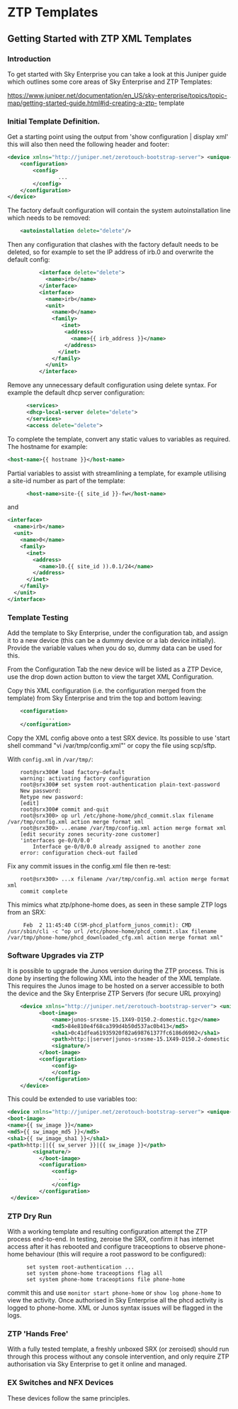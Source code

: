 # ZTP Templates

## Getting Started with ZTP XML Templates

### Introduction

To get started with Sky Enterprise you can take a look at this Juniper guide which outlines some core areas of Sky Enterprise and ZTP Templates:

https://www.juniper.net/documentation/en_US/sky-enterprise/topics/topic-map/getting-started-guide.html#id-creating-a-ztp-
template

### Initial Template Definition.

Get a starting point using the output from 'show configuration | display xml' this will also then need the following header and footer:

``` xml
<device xmlns="http://juniper.net/zerotouch-bootstrap-server"> <unique-id>{{ serial }}</unique-id>
    <configuration>
        <config> 
                ...
        </config>
    </configuration>
</device>
```

The factory default configuration will contain the system autoinstallation line which needs to be removed:

``` xml
    <autoinstallation delete="delete"/>
```

Then any configuration that clashes with the factory default needs to be deleted, so for example to set the IP address of irb.0 and overwrite the default config:

``` xml
          <interface delete="delete">
            <name>irb</name>
          </interface>
          <interface>
            <name>irb</name>
            <unit>
              <name>0</name>
              <family>
                 <inet>
                  <address>
                    <name>{{ irb_address }}</name>
                  </address>
                </inet>
              </family>
            </unit>
          </interface>
```

Remove any unnecessary default configuration using delete syntax. For example the default dhcp server configuration:

``` xml
      <services>
      <dhcp-local-server delete="delete">
      </services>
      <access delete="delete">
```

To complete the template, convert any static values to variables as required. The hostname for example:

``` xml
<host-name>{{ hostname }}</host-name>
```

Partial variables to assist with streamlining a template, for example utilising a site-id number as part of the template:

``` xml
      <host-name>site-{{ site_id }}-fw</host-name>
```

and

``` xml
<interface>
  <name>irb</name>
  <unit>
    <name>0</name>
    <family>
      <inet>
        <address>
          <name>10.{{ site_id )).0.1/24</name>
        </address>
      </inet>
    </family>
  </unit>
</interface>
```

### Template Testing

Add the template to Sky Enterprise, under the configuration tab, and assign it to a new device (this can be a dummy device or a lab device initially). Provide the variable values when you do so, dummy data can be used for this.

From the Configuration Tab the new device will be listed as a ZTP Device, use the drop down action button to view the target XML Configuration.

Copy this XML configuration (i.e. the configuration merged from the template) from Sky Enterprise and trim the top and bottom leaving:

``` xml
    <configuration> 
            ... 
    </configuration>
```

Copy the XML config above onto a test SRX device. Its possible to use 'start shell command "vi /var/tmp/config.xml"' or copy the file using scp/sftp.

With `config.xml` in `/var/tmp/`:

```
    root@srx300# load factory-default
    warning: activating factory configuration
    root@srx300# set system root-authentication plain-text-password
    New password:
    Retype new password:
    [edit]
    root@srx300# commit and-quit
    root@srx300> op url /etc/phone-home/phcd_commit.slax filename /var/tmp/config.xml action merge format xml
    root@srx300> ...ename /var/tmp/config.xml action merge format xml
    [edit security zones security-zone customer]
    'interfaces ge-0/0/0.0'
        Interface ge-0/0/0.0 already assigned to another zone
    error: configuration check-out failed
```

Fix any commit issues in the config.xml file then re-test:

```
    root@srx300> ...x filename /var/tmp/config.xml action merge format xml
    commit complete
```

This mimics what ztp/phone-home does, as seen in these sample ZTP logs from an SRX:

```
     Feb  2 11:45:40 C(SM-phcd_platform_junos_commit): CMD /usr/sbin/cli -c "op url /etc/phone-home/phcd_commit.slax filename /var/tmp/phone-home/phcd_downloaded_cfg.xml action merge format xml"
```

### Software Upgrades via ZTP

It is possible to upgrade the Junos version during the ZTP process. This is done by inserting the following XML into the header of the XML template. This requires the Junos image to be hosted on a server accessible to both the device and the Sky Enterprise ZTP Servers (for secure URL proxying)

``` xml
    <device xmlns="http://juniper.net/zerotouch-bootstrap-server"> <unique-id>{{ serial }}</unique-id>
          <boot-image>
              <name>junos-srxsme-15.1X49-D150.2-domestic.tgz</name>
              <md5>84e810e4f68ca399d4b50d537ac0b413</md5>
              <sha1>0c41dfea61935920f82a698761377fc6186d6902</sha1>
              <path>http:||server|junos-srxsme-15.1X49-D150.2-domestic.tgz</path>
              <signature/>
          </boot-image>
          <configuration>
              <config>
              </config>
          </configuration>
    </device>
```

This could be extended to use variables too:

``` xml
<device xmlns="http://juniper.net/zerotouch-bootstrap-server"> <unique-id>{{ serial }}</unique-id>
<boot-image>
<name>{{ sw_image }}</name>
<md5>{{ sw_image_md5 }}</md5>
<sha1>{{ sw_image_sha1 }}</sha1>
<path>http:||{{ sw_server }}|{{ sw_image }}</path>
        <signature/>
          </boot-image>
          <configuration>
              <config>
                ...      
              </config>
          </configuration>
 </device>
```

### ZTP Dry Run

With a working template and resulting configuration attempt the ZTP process end-to-end. In testing, zeroise the SRX, confirm it has internet access after it has rebooted and configure traceoptions to observe phone-home behaviour (this will require a root password to be configured):

```
      set system root-authentication ...
      set system phone-home traceoptions flag all
      set system phone-home traceoptions file phone-home
```

commit this and use `monitor start phone-home` or `show log phone-home` to view the activity. Once authorised in Sky Enterprise all the phcd activity is logged to phone-home. XML or Junos syntax issues will be flagged in the logs.

### ZTP 'Hands Free'

With a fully tested template, a freshly unboxed SRX (or zeroised) should run through this process without any console intervention, and only require ZTP authorisation via Sky Enterprise to get it online and managed.

### EX Switches and NFX Devices

These devices follow the same principles.
